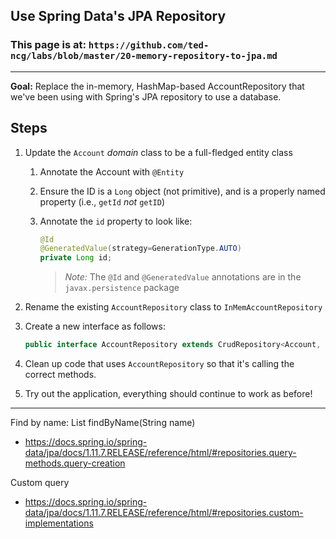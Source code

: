 ## Use Spring Data's JPA Repository

### This page is at: `https://github.com/ted-ncg/labs/blob/master/20-memory-repository-to-jpa.md`

----

**Goal:** Replace the in-memory, HashMap-based AccountRepository that we've been using with Spring's JPA repository to use a database.

## Steps

1. Update the `Account` *domain* class to be a full-fledged entity class
   1. Annotate the Account with `@Entity`
   1. Ensure the ID is a `Long` object (not primitive), and is a properly named property (i.e., `getId` *not* `getID`)
   1. Annotate the `id` property to look like:

      ```java
      @Id 
      @GeneratedValue(strategy=GenerationType.AUTO)
      private Long id;
      ```

      > *Note:* The `@Id` and `@GeneratedValue` annotations are in the `javax.persistence` package

1. Rename the existing `AccountRepository` class to `InMemAccountRepository`

1. Create a new interface as follows:

    ```java
    public interface AccountRepository extends CrudRepository<Account, Long>
    ```

1. Clean up code that uses `AccountRepository` so that it's calling the correct methods.

1. Try out the application, everything should continue to work as before!

----

Find by name: List<Account> findByName(String name)

* https://docs.spring.io/spring-data/jpa/docs/1.11.7.RELEASE/reference/html/#repositories.query-methods.query-creation



Custom query

* https://docs.spring.io/spring-data/jpa/docs/1.11.7.RELEASE/reference/html/#repositories.custom-implementations